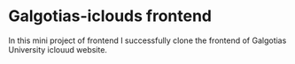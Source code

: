 # Galgotias-iclouds frontend
In this mini project of frontend I successfully clone the frontend of Galgotias University iclouud website.
